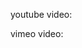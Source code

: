 youtube video:
<inline-video source="https://www.youtube.com/embed/b9ne9HIQWnc" width="auto" height="auto" />

vimeo video:
<inline-video source="https://player.vimeo.com/video/225534519" width="auto" height="auto" />

